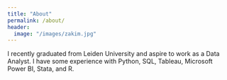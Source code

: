 ```yaml
---
title: "About"
permalink: /about/
header:
  image: "/images/zakim.jpg"
---
```

I recently graduated from Leiden University and aspire to work as a Data Analyst. I have some experience with Python, SQL, Tableau, Microsoft Power BI, Stata, and R.
